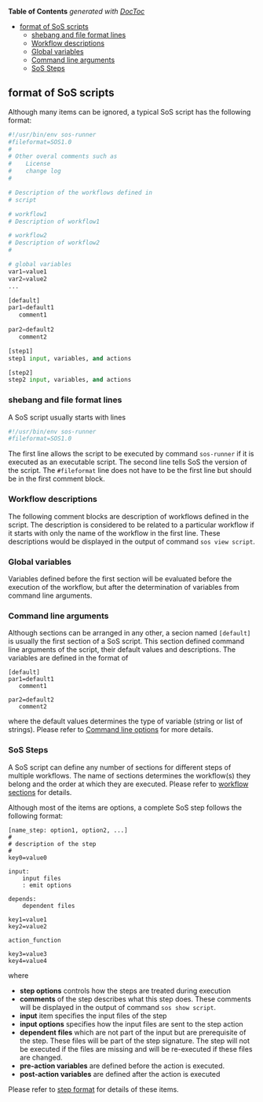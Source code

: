 <!-- START doctoc generated TOC please keep comment here to allow auto update -->
<!-- DON'T EDIT THIS SECTION, INSTEAD RE-RUN doctoc TO UPDATE -->
**Table of Contents**  *generated with [DocToc](https://github.com/thlorenz/doctoc)*

- [format of SoS scripts](#format-of-sos-scripts)
  - [shebang and file format lines](#shebang-and-file-format-lines)
  - [Workflow descriptions](#workflow-descriptions)
  - [Global variables](#global-variables)
  - [Command line arguments](#command-line-arguments)
  - [SoS Steps](#sos-steps)

<!-- END doctoc generated TOC please keep comment here to allow auto update -->

## format of SoS scripts

Although many items can be ignored, a typical SoS script has the following format:

```python
#!/usr/bin/env sos-runner
#fileformat=SOS1.0
#
# Other overal comments such as
#    License
#    change log
#

# Description of the workflows defined in
# script

# workflow1
# Description of workflow1

# workflow2
# Description of workflow2
#

# global variables
var1=value1
var2=value2
...

[default]
par1=default1
   comment1
   
par2=default2
   comment2

[step1]
step1 input, variables, and actions

[step2]
step2 input, variables, and actions
```

### shebang and file format lines

A SoS script usually starts with lines

```python
#!/usr/bin/env sos-runner
#fileformat=SOS1.0
```

The first line allows the script to be executed by command `sos-runner` if it is executed as
an executable script. The second line tells SoS the version of the script. The `#fileformat` 
line does not have to be the first line but should be in the first comment block.

### Workflow descriptions

The following comment blocks are description of workflows defined in the script. The description
is considered to be related to a particular workflow if it starts with only the name of the workflow
in the first line. These descriptions would be displayed in the output of command `sos view script`.

### Global variables

Variables defined before the first section will be evaluated before the execution of the workflow,
but after the determination of variables from command line arguments.

### Command line arguments

Although sections can be arranged in any other, a secion named `[default]` is usually the first
section of a SoS script. This section defined command line arguments of the script, their default
values and descriptions. The variables are defined in the format of


```
[default]
par1=default1
   comment1
   
par2=default2
   comment2
```

where the default values determines the type of variable (string or list of strings). 
Please refer to [Command line options](variables#command-line-options) for more details.

### SoS Steps

A SoS script can define any number of sections for different steps of multiple workflows. 
The name of sections determines the workflow(s) they belong and the order at which 
they are executed. Please refer to [workflow sections](workflow_sections.md) for details.

Although most of the items are options, a complete SoS step follows the following format:


```
[name_step: option1, option2, ...]
#
# description of the step
#
key0=value0

input:
    input files
    : emit options

depends:
    dependent files

key1=value1
key2=value2

action_function

key3=value3
key4=value4

```

where

* **step options** controls how the steps are treated during execution
* **comments** of the step describes what this step does. These comments will
  be displayed in the output of command `sos show script`.
* **input** item specifies the input files of the step
* **input options** specifies how the input files are sent to the step action
* **dependent files** which are not part of the input but are prerequisite of the step. These files will be part of the step signature. The step will not be executed if the files are missing and will be re-executed if these files are changed.
* **pre-action variables** are defined before the action is executed.
* **post-action variables** are defined after the action is executed

Please refer to [step format](step_format.md) for details of these items.

